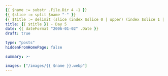 ```yaml
---
{{ $name := substr .File.Dir 4 -1 }}
{{ $slice := split $name "-" }}
{{ $title := delimit (slice (index $slice 0 | upper) (index $slice 1 | title)) " " }}
title: {{ $title }} - Day 5
date: {{ dateFormat "2006-01-02" .Date }}
draft: true

type: "posts"
hiddenFromHomePage: false

summary: >-

images: ["/images/{{ $name }}.webp"]
---
```

